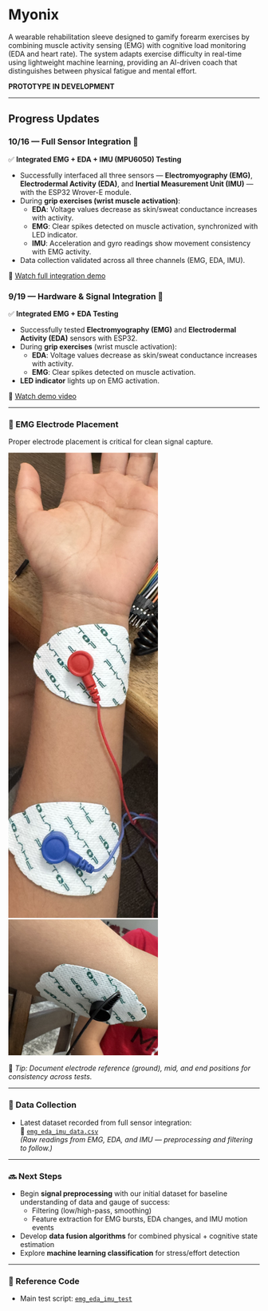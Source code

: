# Myonix
A wearable rehabilitation sleeve designed to gamify forearm exercises by combining muscle activity sensing (EMG) with cognitive load monitoring (EDA and heart rate). The system adapts exercise difficulty in real-time using lightweight machine learning, providing an AI-driven coach that distinguishes between physical fatigue and mental effort.

**PROTOTYPE IN DEVELOPMENT**

---

## Progress Updates

### 10/16 — Full Sensor Integration 🚀

✅ **Integrated EMG + EDA + IMU (MPU6050) Testing**

- Successfully interfaced all three sensors — **Electromyography (EMG)**, **Electrodermal Activity (EDA)**, and **Inertial Measurement Unit (IMU)** — with the ESP32 Wrover-E module.  
- During **grip exercises (wrist muscle activation)**:  
  - **EDA**: Voltage values decrease as skin/sweat conductance increases with activity.  
  - **EMG**: Clear spikes detected on muscle activation, synchronized with LED indicator.  
  - **IMU**: Acceleration and gyro readings show movement consistency with EMG activity.  
- Data collection validated across all three channels (EMG, EDA, IMU).

🎥 [Watch full integration demo](./sensors_integration.mp4)  


### 9/19 — Hardware & Signal Integration 🚀

✅ **Integrated EMG + EDA Testing**

- Successfully tested **Electromyography (EMG)** and **Electrodermal Activity (EDA)** sensors with ESP32.  
- During **grip exercises** (wrist muscle activation):  
  - **EDA**: Voltage values decrease as skin/sweat conductance increases with activity.  
  - **EMG**: Clear spikes detected on muscle activation.  
- **LED indicator** lights up on EMG activation.  

🎥 [Watch demo video](EDA_EMG%20Integration.mp4)  

---

### 📍 EMG Electrode Placement
Proper electrode placement is critical for clean signal capture.  

<p float="left">
  <img src="./Mid_EndElectrodePlacement.png" alt="EMG End & Mid Placement" width="300"/>
  <img src="./RefElectrodePlacement.png" alt="EMG Ref Placement" width="300"/>
</p>

📝 _Tip: Document electrode reference (ground), mid, and end positions for consistency across tests._  

---


### 💾 Data Collection

- Latest dataset recorded from full sensor integration:  
  📂 [`emg_eda_imu_data.csv`](./emg_eda_imu_data.csv)  
  _(Raw readings from EMG, EDA, and IMU — preprocessing and filtering to follow.)_

---

### 🔜 Next Steps
- Begin **signal preprocessing** with our initial dataset for baseline understanding of data and gauge of success:
  - Filtering (low/high-pass, smoothing)
  - Feature extraction for EMG bursts, EDA changes, and IMU motion events  
- Develop **data fusion algorithms** for combined physical + cognitive state estimation  
- Explore **machine learning classification** for stress/effort detection  

---

### 📂 Reference Code
- Main test script: [`emg_eda_imu_test`](./emg_eda_imu_test.ino)  
